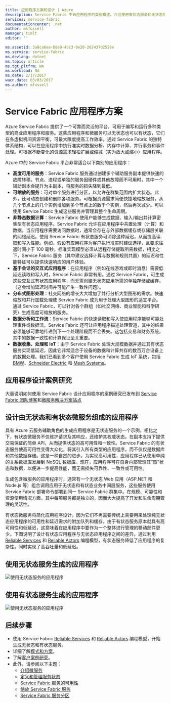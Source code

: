 ```yaml
---
title: 应用程序方案和设计 | Azure
description: Service Fabric 中云应用程序的类别概述。介绍使用有状态服务和无状态服务的应用程序设计。
services: service-fabric
documentationcenter: .net
author: msfussell
manager: timlt
editor: ''

ms.assetid: 3a8ca6ea-b8e9-4bc3-9e20-262437d2528e
ms.service: service-fabric
ms.devlang: dotnet
ms.topic: article
ms.tgt_pltfrm: NA
ms.workload: NA
ms.date: 2/17/2017
wacn.date: 03/03/2017
ms.author: mfussell
---
```


# Service Fabric 应用程序方案
Azure Service Fabric 提供了一个可靠而灵活的平台，可用于编写和运行多种类型的商业应用程序和服务。这些应用程序和微服务可以无状态也可以有状态，它们在各虚拟机间资源平衡，可最大限度提高工作效率。通过 Service Fabric 的独特体系结构，可以在应用程序中执行准实时数据分析、内存中计算、并行事务和事件处理。可根据不断变化的资源需求轻松扩展或缩减（实为放大或缩小）应用程序。

Azure 中的 Service Fabric 平台非常适合以下类别的应用程序：

* **高度可用的服务**：Service Fabric 服务通过创建多个辅助服务副本提供快速的故障转移。节点、进程或单独的服务因硬件或其他故障而不可用时，其中一个辅助副本会提升为主副本，将服务的损失降到最低。
* **可缩放的服务**：可对单个服务进行分区，以允许在群集范围内扩大状态。此外，还可动态创建和删除各项服务。可根据资源需求简便快捷地缩放服务，从几个节点上的几个实例增加到多个节点上的数千个实例，然后再次减少。可以使用 Service Fabric 生成这些服务并管理其整个生命周期。
* **非静态数据计算**：Service Fabric 使用户能够生成数据、输入/输出并计算密集型有状态应用程序。Service Fabric 允许在应用程序中共置处理（计算）和数据。当应用程序需要访问数据时，通常会存在与外部数据缓存或存储层关联的网络延迟。使用 Service Fabric 有状态服务可消除这种延迟，从而提高读取和写入性能。例如，假设有应用程序为客户执行准实时建议选择，且要求往返时间小于 100 毫秒。标准实现模型必须从远程存储提取所需数据，相比之下，Service Fabric 服务（其中建议选择计算与数据和规则共置）的延迟和性能特征可以提供快速响应的用户体验。
* **基于会话的交互式应用程序**：在应用程序（例如在线游戏或即时消息）需要低延迟读取和写入时，Service Fabric 非常有用。通过 Service Fabric，可生成这些交互式有状态应用程序，而无需创建无状态应用所需的单独存储或缓存。（这会增加延迟时间并可能产生一致性问题）。
* **分布式图形处理**：社交网络的增长大大增加了并行分析大型图形的需求。快速缩放和并行加载处理使 Service Fabric 成为用于处理大型图形的适宜平台。通过 Service Fabric，可以针对各个群组（如社交网络、商业智能和科学研究）生成高度可缩放的服务。
* **数据分析和工作流**：Service Fabric 的快速读取和写入使应用程序能够可靠处理事件或数据流。Service Fabric 还可让应用程序描述处理管道，其中的结果必须能够可靠地传递到下一个处理阶段而不会丢失。这包括交易和财务系统，其中的数据一致性和计算保证至关重要。
* **数据收集、处理和 IoT**：由于 Service Fabric 处理大规模数据并通过其有状态服务实现低延迟，因此它非常适合于设备的数据和计算共存的数百万台设备上的数据处理。我们已看到多个客户使用 Service Fabric 生成 IoT 系统，包括 [BMW](https://blogs.msdn.microsoft.com/azureservicefabric/2016/08/24/service-fabric-customer-profile-bmw-technology-corporation/)、[Schneider Electric](https://blogs.msdn.microsoft.com/azureservicefabric/2016/08/05/service-fabric-customer-profile-schneider-electric/) 和 [Mesh Systems](https://blogs.msdn.microsoft.com/azureservicefabric/2016/06/20/service-fabric-customer-profile-mesh-systems/)。

## 应用程序设计案例研究
大量说明如何使用 Service Fabric 设计应用程序的案例研究已发布到 [Service Fabric 团队博客](https://blogs.msdn.microsoft.com/azureservicefabric/tag/customer-profile/)和[微服务解决方案站点](https://azure.microsoft.com/solutions/microservice-applications/)

## 设计由无状态和有状态微服务组成的应用程序
具有 Azure 云服务辅助角色的生成应用程序是无状态服务的一个示例。相比之下，有状态微服务不仅维护请求及其响应，还维护其权威状态。在副本支持下提供交易保证的简单 API，从而提供状态的高可用性和一致性。Service Fabric 的有状态服务使高可用性变得大众化，将其引入所有类型的应用程序，而不仅仅是数据库和其他数据存储。这是一种自然的进步。为实现高可用性，应用程序已从使用单纯的关系数据库发展到 NoSQL 数据库。现在，应用程序可在自身内部管理其“热”状态和数据，以便进一步提高性能，而无需损失可靠性、一致性或可用性。

生成包含微服务的应用程序时，通常有一个无状态 Web 应用（ASP.NET 和 Node.js 等）组合调用应用于无状态和有状态业务中间层服务，这些服务使用 Service Fabric 部署命令部署到同一 Service Fabric 群集中。在规模、可靠性和资源使用情况方面，其中每项服务都是独立的，因而大大提高了开发和生命周期管理的灵活性。

有状态微服务将简化应用程序设计，因为它们不再需要传统上需要用来处理纯无状态应用程序的可用性和延迟需求的附加队列和缓存。由于有状态服务原本就具有高可用性和低延迟，这意味着在应用程序中要作为一个整体进行管理的移动部件更少。下图说明了设计有状态应用程序与无状态应用程序之间的差异。通过利用 [Reliable Services](./service-fabric-reliable-services-introduction.md) 和 [Reliable Actors](./service-fabric-reliable-actors-introduction.md) 编程模型，有状态服务降低了应用程序的复杂性，同时实现了高吞吐量和低延迟。

## 使用无状态服务生成的应用程序
![使用无状态服务的应用程序][Image1]  

## 使用有状态服务生成的应用程序
![使用无状态服务的应用程序][Image2]  

<!--Every topic should have next steps and links to the next logical set of content to keep the customer engaged-->
## 后续步骤
* 使用 Service Fabric [Reliable Services](./service-fabric-reliable-services-quick-start.md) 和 [Reliable Actors](./service-fabric-reliable-actors-get-started.md) 编程模型，开始生成无状态和有状态服务。
* 详细了解[模式和方案](./service-fabric-patterns-and-scenarios.md)。
* 了解[客户案例研究](https://mva.microsoft.com/en-us/training-courses/building-microservices-applications-on-azure-service-fabric-16747?l=qDJnf86yC_5206218965)。
* 此外，请参阅以下主题：
    * [介绍微服务](./service-fabric-overview-microservices.md)
    * [定义和管理服务状态](./service-fabric-concepts-state.md)
    * [Service Fabric 服务的可用性](./service-fabric-availability-services.md)
    * [缩放 Service Fabric 服务](./service-fabric-concepts-scalability.md)
    * [Service Fabric 服务分区](./service-fabric-concepts-partitioning.md)

[Image1]: ./media/service-fabric-application-scenarios/AppwithStatelessServices.jpg
[Image2]: ./media/service-fabric-application-scenarios/AppwithStatefulServices.jpg

<!---HONumber=Mooncake_0227_2017-->
<!--Update_Description: add IoT solution cases; add one case study link-->